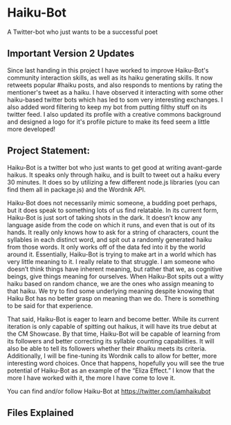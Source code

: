 # Haiku-Bot
A Twitter-bot who just wants to be a successful poet

## Important Version 2 Updates
Since last handing in this project I have worked to improve Haiku-Bot's
community interaction skills, as well as its haiku generating skills. It now
retweets popular #haiku posts, and also responds to mentions by rating the
mentioner's tweet as a haiku. I have observed it interacting with some other
haiku-based twitter bots which has led to som very interesting exchanges. I also
added word filtering to keep my bot from putting filthy stuff on its twitter
feed. I also updated its profile with a creative commons background and designed
a logo for it's profile picture to make its feed seem a little more developed!

## Project Statement:
Haiku-Bot is a twitter bot who just wants to get good at writing avant-garde haikus.
It speaks only through haiku, and is built to tweet out a haiku every 30 minutes.
It does so by utilizing a few different node.js libraries (you can find them all in
package.js) and the Wordnik API.

Haiku-Bot does not necessarily mimic someone, a budding poet perhaps, but it does
speak to something lots of us find relatable. In its current form, Haiku-Bot is
just sort of taking shots in the dark. It doesn’t know any language aside from
the code on which it runs, and even that is out of its hands. It really only
knows how to ask for a string of characters, count the syllables in each
distinct word, and spit out a randomly generated haiku from those words. It
only works off of the data fed into it by the world around it. Essentially,
Haiku-Bot is trying to make art in a world which has very little meaning to
it. I really relate to that struggle. I am someone who doesn’t think things
have inherent meaning, but rather that we, as cognitive beings, give things
meaning for ourselves. When Haiku-Bot spits out a witty haiku based on random
chance, we are the ones who assign meaning to that haiku. We try to find some
underlying meaning despite knowing that Haiku Bot has no better grasp on meaning
than we do. There is something to be said for that experience.

That said, Haiku-Bot is eager to learn and become better. While its current
iteration is only capable of spitting out haikus, it will have its true debut
at the CM Showcase. By that time, Haiku-Bot will be capable of learning from
its followers and better correcting its syllable counting capabilities. It will
also be able to tell its followers whether their #haiku meets its criteria.
Additionally, I will be fine-tuning its Wordnik calls to allow for better,
more interesting word choices. Once that happens, hopefully you will see the
true potential of Haiku-Bot as an example of the “Eliza Effect.” I know that
the more I have worked with it, the more I have come to love it.

You can find and/or follow Haiku-Bot at https://twitter.com/iamhaikubot

## Files Explained
